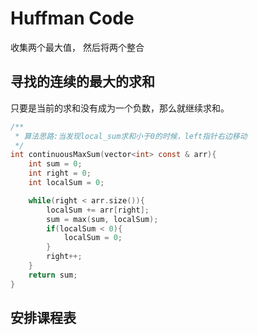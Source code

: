 # Huffman Code
收集两个最大值， 然后将两个整合

## 寻找的连续的最大的求和
只要是当前的求和没有成为一个负数，那么就继续求和。
```c
/**
 * 算法思路:当发现local_sum求和小于0的时候，left指针右边移动
 */
int continuousMaxSum(vector<int> const & arr){
    int sum = 0;
    int right = 0;
    int localSum = 0;

    while(right < arr.size()){
        localSum += arr[right];
        sum = max(sum, localSum);
        if(localSum < 0){
            localSum = 0;
        }
        right++;
    }
    return sum;
}
```

## 安排课程表
